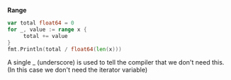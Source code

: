**Range**
```go
var total float64 = 0
for _, value := range x {
     total += value
}
fmt.Println(total / float64(len(x)))
```

A single _ (underscore) is used to tell the compiler that we don't need this. (In this case we don't need the iterator variable)
